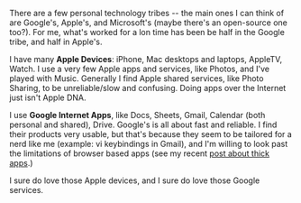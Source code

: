 <!--
.. title: Google Apps, Apple Devices
.. slug: tribes
.. date: 2015-09-11 10:05:19 UTC-07:00
.. tags: 
.. type: text
.. status: draft
-->

There are a few personal technology tribes -- the main ones I can think of
are Google's, Apple's, and Microsoft's (maybe there's an open-source one
too?). For me, what's worked for a lon time has been be half in the Google
tribe, and half in Apple's.

I have many **Apple Devices**: iPhone, Mac desktops and laptops, AppleTV,
Watch. I use a very few Apple apps and services, like Photos, and I've played
with Music. Generally I find Apple shared services, like Photo Sharing, to be
unreliable/slow and confusing. Doing apps over the Internet just isn't Apple
DNA.

I use **Google Internet Apps**, like Docs, Sheets, Gmail, Calendar (both
personal and shared), Drive. Google's is all about fast and reliable. I find
their products very usable, but that's because they seem to be tailored for a
nerd like me (example: vi keybindings in Gmail), and I'm willing to look past
the limitations of browser based apps (see my recent [post about thick
apps](/posts/thick-apps.html).)

I sure do love those Apple devices, and I sure do love those Google services.


